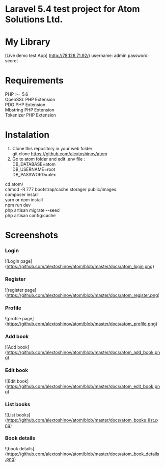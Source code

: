 # Laravel 5.4 test project for Atom Solutions Ltd.
# My Library

[Live demo test App] (http://78.128.71.92/)
username: admin
password: secret

# Requirements
PHP >= 5.6<br/>
OpenSSL PHP Extension<br/>
PDO PHP Extension<br/>
Mbstring PHP Extension<br/>
Tokenizer PHP Extension<br/>

Instalation
===========
1. Clone this repository in your web folder<br/>
git clone https://github.com/alextoshinov/atom<br/>
2. Go to atom folder and edit .env file : <br/>
DB_DATABASE=atom<br/>
DB_USERNAME=root<br/>
DB_PASSWORD=alex<br/>

cd atom/<br/>
chmod -R 777 bootstrap/cache storage/ public/images<br/>
composer install<br/>
yarn or npm install<br/>
npm run dev<br/>
php artisan migrate --seed<br/>
php artisan config:cache<br/>

# Screenshots
### Login
![Login page] (https://github.com/alextoshinov/atom/blob/master/docs/atom_login.png)

### Register
![register page] (https://github.com/alextoshinov/atom/blob/master/docs/atom_register.png)

### Profile
![profile page] (https://github.com/alextoshinov/atom/blob/master/docs/atom_profile.png)

### Add book
![Add book] (https://github.com/alextoshinov/atom/blob/master/docs/atom_add_book.png)

### Edit book
![Edit book] (https://github.com/alextoshinov/atom/blob/master/docs/atom_edit_book.png)

### List books
![List books] (https://github.com/alextoshinov/atom/blob/master/docs/atom_books_list.png)

### Book details
![book details] (https://github.com/alextoshinov/atom/blob/master/docs/atom_book_details.png)
